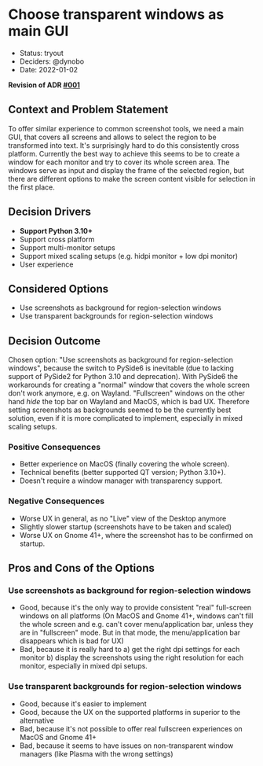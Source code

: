 # Choose transparent windows as main GUI

- Status: tryout
- Deciders: @dynobo
- Date: 2022-01-02

**Revision of ADR [#001](001-choose-transparent-windows-as-main-gui.md)**

## Context and Problem Statement

To offer similar experience to common screenshot tools, we need a main GUI, that covers
all screens and allows to select the region to be transformed into text. It's
surprisingly hard to do this consistently cross platform. Currently the best way to
achieve this seems to be to create a window for each monitor and try to cover its whole
screen area. The windows serve as input and display the frame of the selected region,
but there are different options to make the screen content visible for selection in the
first place.

## Decision Drivers

- **Support Python 3.10+**
- Support cross platform
- Support multi-monitor setups
- Support mixed scaling setups (e.g. hidpi monitor + low dpi monitor)
- User experience

## Considered Options

- Use screenshots as background for region-selection windows
- Use transparent backgrounds for region-selection windows

## Decision Outcome

Chosen option: "Use screenshots as background for region-selection windows", because the
switch to PySide6 is inevitable (due to lacking support of PySide2 for Python 3.10 and
deprecation). With PySide6 the workarounds for creating a "normal" window that covers
the whole screen don't work anymore, e.g. on Wayland. "Fullscreen" windows on the other
hand *hide* the top bar on Wayland and MacOS, which is bad UX. Therefore setting
screenshots as backgrounds seemed to be the currently best solution, even if it is more
complicated to implement, especially in mixed scaling setups.

### Positive Consequences

- Better experience on MacOS (finally covering the whole screen).
- Technical benefits (better supported QT version; Python 3.10+).
- Doesn't require a window manager with transparency support.

### Negative Consequences

- Worse UX in general, as no "Live" view of the Desktop anymore
- Slightly slower startup (screenshots have to be taken and scaled)
- Worse UX on Gnome 41+, where the screenshot has to be confirmed on startup.

## Pros and Cons of the Options

### Use screenshots as background for region-selection windows

- Good, because it's the only way to provide consistent "real" full-screen windows on
  all platforms (On MacOS and Gnome 41+, windows can't fill the whole screen and e.g.
  can't cover menu/application bar, unless they are in "fullscreen" mode. But in that
  mode, the menu/application bar disappears which is bad for UX)
- Bad, because it is really hard to a) get the right dpi settings for each monitor b)
  display the screenshots using the right resolution for each monitor, especially in
  mixed dpi setups.

### Use transparent backgrounds for region-selection windows

- Good, because it's easier to implement
- Good, because the UX on the supported platforms in superior to the alternative
- Bad, because it's not possible to offer real fullscreen experiences on MacOS and Gnome
  41+
- Bad, because it seems to have issues on non-transparent window managers (like Plasma
  with the wrong settings)
